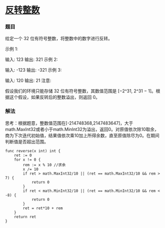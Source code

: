 # [反转整数](https://leetcode-cn.com/problems/reverse-integer/)
### 题目
给定一个 32 位有符号整数，将整数中的数字进行反转。

示例 1:

输入: 123
输出: 321
 示例 2:

输入: -123
输出: -321
示例 3:

输入: 120
输出: 21
注意:

假设我们的环境只能存储 32 位有符号整数，其数值范围是 [−2^31,  2^31 − 1]。根据这个假设，如果反转后的整数溢出，则返回 0。

### 解法
思考：根据题意，整数值范围在[-214748368,2147483647]，大于math.MaxInt32或者小于math.MinInt32为溢出，返回0。对原值依次除10取余，商为下次迭代初始值，结果值依次乘10加上所得余数，直至原值除尽为0。在期间判断值是否超出范围。


```
func reverse(x int) int {
	ret := 0
	for x != 0 {
		rem := x % 10 //求余
		x /= 10
		if ret > math.MaxInt32/10 || (ret == math.MaxInt32/10 && rem > 7) {
			return 0
		}
		if ret < math.MinInt32/10 || (ret == math.MinInt32/10 && rem < -8) {
			return 0
		}
		ret = ret*10 + rem
	}
	return ret
}
```

